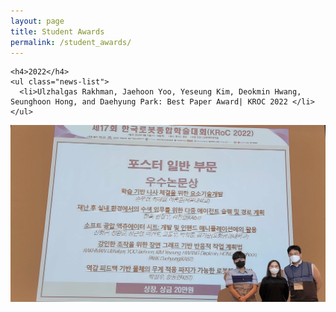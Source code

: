 ```yaml
---
layout: page
title: Student Awards
permalink: /student_awards/
---
```



    <h4>2022</h4> 
    <ul class="news-list">
      <li>Ulzhalgas Rakhman, Jaehoon Yoo, Yeseung Kim, Deokmin Hwang, Seunghoon Hong, and Daehyung Park: Best Paper Award| KROC 2022 </li>
    </ul>

  
  <td markdown="span">
    <a href="/assets/paper_photo.png" data-lightbox="Student Awards" >
      <img style="width: 800px" src="/assets/paper_photo.png">
      </a>
</td>











